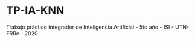 # TP-IA-KNN
Trabajo práctico integrador de Inteligencia Artificial - 5to año - ISI - UTN-FRRe - 2020
